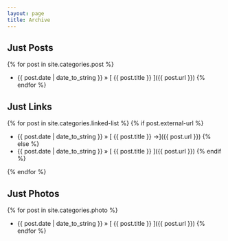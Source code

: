 ```yaml
---
layout: page
title: Archive
---
```


<!-- Removing this because I want to use Breifly as a Twitter replacement via Micro.blog and it would clutter the content
## All Entries

{% for post in site.posts %}
{% if post.external-url %}
  * {{ post.date | date_to_string }} &raquo; [ {{ post.title }} &#x2192;]({{ post.url }})
{% else %}
  * {{ post.date | date_to_string }} &raquo; [ {{ post.title }} ]({{ post.url }})
{% endif %}
{% endfor %}
-->

## Just Posts

{% for post in site.categories.post %}
  * {{ post.date | date_to_string }} &raquo; [ {{ post.title }} ]({{ post.url }})
{% endfor %}

## Just Links

{% for post in site.categories.linked-list %}
{% if post.external-url %}
  * {{ post.date | date_to_string }} &raquo; [ {{ post.title }} &#x2192;]({{ post.url }})
{% else %}
  * {{ post.date | date_to_string }} &raquo; [ {{ post.title }} ]({{ post.url }})
{% endif %}

{% endfor %}

## Just Photos

{% for post in site.categories.photo %}
  * {{ post.date | date_to_string }} &raquo; [ {{ post.title }} ]({{ post.url }})
{% endfor %}
<!-- Also removing this because when used as a Twitter replacement it may fill up my Archive page quickly. All Briefly content will be on thr Briefly page 
## Just Briefly

{% for post in site.categories.briefly %}
  * {{ post.date | date_to_string }} &raquo; [ {{ post.title }} ]({{ post.url }})
{% endfor %}
-->
